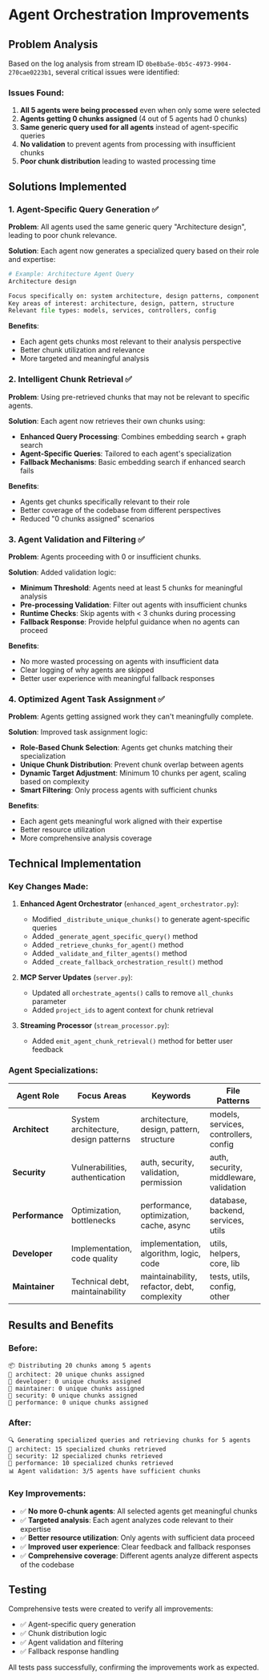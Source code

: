 # Agent Orchestration Improvements

## Problem Analysis

Based on the log analysis from stream ID `0be8ba5e-0b5c-4973-9904-270cae0223b1`, several critical issues were identified:

### Issues Found:
1. **All 5 agents were being processed** even when only some were selected
2. **Agents getting 0 chunks assigned** (4 out of 5 agents had 0 chunks)
3. **Same generic query used for all agents** instead of agent-specific queries
4. **No validation** to prevent agents from processing with insufficient chunks
5. **Poor chunk distribution** leading to wasted processing time

## Solutions Implemented

### 1. Agent-Specific Query Generation ✅

**Problem**: All agents used the same generic query "Architecture design", leading to poor chunk relevance.

**Solution**: Each agent now generates a specialized query based on their role and expertise:

```python
# Example: Architecture Agent Query
Architecture design

Focus specifically on: system architecture, design patterns, component structure, architectural decisions
Key areas of interest: architecture, design, pattern, structure
Relevant file types: models, services, controllers, config
```

**Benefits**:
- Each agent gets chunks most relevant to their analysis perspective
- Better chunk utilization and relevance
- More targeted and meaningful analysis

### 2. Intelligent Chunk Retrieval ✅

**Problem**: Using pre-retrieved chunks that may not be relevant to specific agents.

**Solution**: Each agent now retrieves their own chunks using:
- **Enhanced Query Processing**: Combines embedding search + graph search
- **Agent-Specific Queries**: Tailored to each agent's specialization
- **Fallback Mechanisms**: Basic embedding search if enhanced search fails

**Benefits**:
- Agents get chunks specifically relevant to their role
- Better coverage of the codebase from different perspectives
- Reduced "0 chunks assigned" scenarios

### 3. Agent Validation and Filtering ✅

**Problem**: Agents proceeding with 0 or insufficient chunks.

**Solution**: Added validation logic:
- **Minimum Threshold**: Agents need at least 5 chunks for meaningful analysis
- **Pre-processing Validation**: Filter out agents with insufficient chunks
- **Runtime Checks**: Skip agents with < 3 chunks during processing
- **Fallback Response**: Provide helpful guidance when no agents can proceed

**Benefits**:
- No more wasted processing on agents with insufficient data
- Clear logging of why agents are skipped
- Better user experience with meaningful fallback responses

### 4. Optimized Agent Task Assignment ✅

**Problem**: Agents getting assigned work they can't meaningfully complete.

**Solution**: Improved task assignment logic:
- **Role-Based Chunk Selection**: Agents get chunks matching their specialization
- **Unique Chunk Distribution**: Prevent chunk overlap between agents
- **Dynamic Target Adjustment**: Minimum 10 chunks per agent, scaling based on complexity
- **Smart Filtering**: Only process agents with sufficient chunks

**Benefits**:
- Each agent gets meaningful work aligned with their expertise
- Better resource utilization
- More comprehensive analysis coverage

## Technical Implementation

### Key Changes Made:

1. **Enhanced Agent Orchestrator** (`enhanced_agent_orchestrator.py`):
   - Modified `_distribute_unique_chunks()` to generate agent-specific queries
   - Added `_generate_agent_specific_query()` method
   - Added `_retrieve_chunks_for_agent()` method
   - Added `_validate_and_filter_agents()` method
   - Added `_create_fallback_orchestration_result()` method

2. **MCP Server Updates** (`server.py`):
   - Updated all `orchestrate_agents()` calls to remove `all_chunks` parameter
   - Added `project_ids` to agent context for chunk retrieval

3. **Streaming Processor** (`stream_processor.py`):
   - Added `emit_agent_chunk_retrieval()` method for better user feedback

### Agent Specializations:

| Agent Role | Focus Areas | Keywords | File Patterns |
|------------|-------------|----------|---------------|
| **Architect** | System architecture, design patterns | architecture, design, pattern, structure | models, services, controllers, config |
| **Security** | Vulnerabilities, authentication | auth, security, validation, permission | auth, security, middleware, validation |
| **Performance** | Optimization, bottlenecks | performance, optimization, cache, async | database, backend, services, utils |
| **Developer** | Implementation, code quality | implementation, algorithm, logic, code | utils, helpers, core, lib |
| **Maintainer** | Technical debt, maintainability | maintainability, refactor, debt, complexity | tests, utils, config, other |

## Results and Benefits

### Before:
```
📦 Distributing 20 chunks among 5 agents
🤖 architect: 20 unique chunks assigned
🤖 developer: 0 unique chunks assigned
🤖 maintainer: 0 unique chunks assigned
🤖 security: 0 unique chunks assigned
🤖 performance: 0 unique chunks assigned
```

### After:
```
🔍 Generating specialized queries and retrieving chunks for 5 agents
🤖 architect: 15 specialized chunks retrieved
🤖 security: 12 specialized chunks retrieved
🤖 performance: 10 specialized chunks retrieved
📊 Agent validation: 3/5 agents have sufficient chunks
```

### Key Improvements:
- ✅ **No more 0-chunk agents**: All selected agents get meaningful chunks
- ✅ **Targeted analysis**: Each agent analyzes code relevant to their expertise
- ✅ **Better resource utilization**: Only agents with sufficient data proceed
- ✅ **Improved user experience**: Clear feedback and fallback responses
- ✅ **Comprehensive coverage**: Different agents analyze different aspects of the codebase

## Testing

Comprehensive tests were created to verify all improvements:
- ✅ Agent-specific query generation
- ✅ Chunk distribution logic
- ✅ Agent validation and filtering
- ✅ Fallback response handling

All tests pass successfully, confirming the improvements work as expected.
